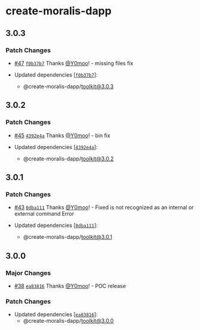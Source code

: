 # create-moralis-dapp

## 3.0.3

### Patch Changes

- [#47](https://github.com/MoralisWeb3/create-moralis-dapp/pull/47) [`f0b37b7`](https://github.com/MoralisWeb3/create-moralis-dapp/commit/f0b37b73b737103c739132040721574ef52f0825) Thanks [@Y0moo](https://github.com/Y0moo)! - missing files fix

- Updated dependencies [[`f0b37b7`](https://github.com/MoralisWeb3/create-moralis-dapp/commit/f0b37b73b737103c739132040721574ef52f0825)]:
  - @create-moralis-dapp/toolkit@3.0.3

## 3.0.2

### Patch Changes

- [#45](https://github.com/MoralisWeb3/create-moralis-dapp/pull/45) [`4392e4a`](https://github.com/MoralisWeb3/create-moralis-dapp/commit/4392e4ad262355d5d0c61817866a1a7f486a6ef7) Thanks [@Y0moo](https://github.com/Y0moo)! - bin fix

- Updated dependencies [[`4392e4a`](https://github.com/MoralisWeb3/create-moralis-dapp/commit/4392e4ad262355d5d0c61817866a1a7f486a6ef7)]:
  - @create-moralis-dapp/toolkit@3.0.2

## 3.0.1

### Patch Changes

- [#43](https://github.com/MoralisWeb3/create-moralis-dapp/pull/43) [`0dba111`](https://github.com/MoralisWeb3/create-moralis-dapp/commit/0dba1112071a194430f44957d47a9c9e264dc0ff) Thanks [@Y0moo](https://github.com/Y0moo)! - Fixed is not recognized as an internal or external command Error

- Updated dependencies [[`0dba111`](https://github.com/MoralisWeb3/create-moralis-dapp/commit/0dba1112071a194430f44957d47a9c9e264dc0ff)]:
  - @create-moralis-dapp/toolkit@3.0.1

## 3.0.0

### Major Changes

- [#38](https://github.com/MoralisWeb3/create-moralis-dapp/pull/38) [`ea83816`](https://github.com/MoralisWeb3/create-moralis-dapp/commit/ea83816c3ac2d737d29dd3ad410c5e2c62842cd3) Thanks [@Y0moo](https://github.com/Y0moo)! - POC release

### Patch Changes

- Updated dependencies [[`ea83816`](https://github.com/MoralisWeb3/create-moralis-dapp/commit/ea83816c3ac2d737d29dd3ad410c5e2c62842cd3)]:
  - @create-moralis-dapp/toolkit@3.0.0
